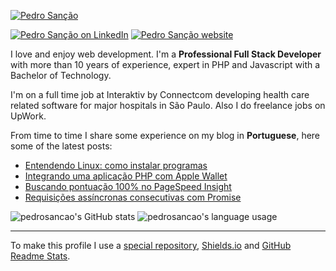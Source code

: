 [![Pedro Sanção](https://pedrosancao.github.io/pedrosancao/images/logo.png)](https://sancao.com.br/en/)

[![Pedro Sanção on LinkedIn][badge-linkedin]](https://www.linkedin.com/in/pedrosancao/)
[![Pedro Sanção website][badge-site]](https://sancao.com.br/en/)

I love and enjoy web development. I'm a **Professional Full Stack Developer** with more
than 10 years of experience, expert in PHP and Javascript with a Bachelor of Technology.

I'm on a full time job at Interaktiv by Connectcom developing health care related
software for major hospitals in São Paulo. Also I do freelance jobs on UpWork.

From time to time I share some experience on my blog in **Portuguese**, here some of the latest posts:

- [Entendendo Linux: como instalar programas](https://sancao.wordpress.com/2020/11/07/entendendo-linux-como-instalar-programas/)
- [Integrando uma aplicação PHP com Apple Wallet](https://sancao.wordpress.com/2020/10/18/integrando-aplicacao-php-com-apple-wallet/)
- [Buscando pontuação 100% no PageSpeed Insight](https://sancao.wordpress.com/2020/06/06/buscando-pontuacao-100-no-pagespeed-insight/)
- [Requisições assíncronas consecutivas com Promise](https://sancao.wordpress.com/2020/04/19/requisicoes-assincronas-consecutivas-com-promise/)

![pedrosancao's GitHub stats][my-stats]
![pedrosancao's language usage][my-lang-usage]

---

To make this profile I use a [special repository][github-profile], [Shields.io][shields] and [GitHub Readme Stats][readme-status].

[badge-linkedin]: https://img.shields.io/badge/LinkedIn-pedrosancao-blue?style=plastic&logo=Linkedin&logoColor=white
[badge-site]: https://img.shields.io/badge/visit-sancao.com.br-6ab9a2?style=plastic
[my-stats]: https://github-readme-stats.vercel.app/api?username=pedrosancao&show_icons=true&hide=issues
[my-lang-usage]: https://github-readme-stats.vercel.app/api/top-langs/?username=pedrosancao&layout=compact
[github-profile]: https://docs.github.com/en/free-pro-team@latest/github/setting-up-and-managing-your-github-profile/about-your-profile
[readme-status]: https://github.com/anuraghazra/github-readme-stats
[shields]: https://shields.io/
